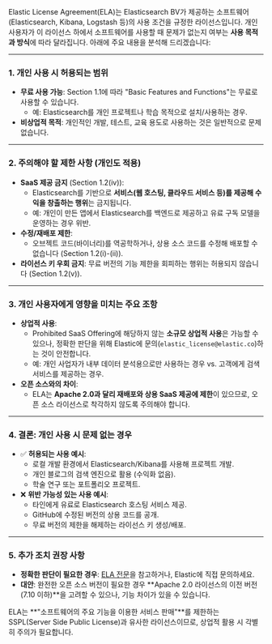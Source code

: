 Elastic License Agreement(ELA)는 Elasticsearch BV가 제공하는 소프트웨어(Elasticsearch, Kibana, Logstash 등)의 사용 조건을 규정한 라이선스입니다. 개인 사용자가 이 라이선스 하에서 소프트웨어를 사용할 때 문제가 없는지 여부는 **사용 목적과 방식**에 따라 달라집니다. 아래에 주요 내용을 분석해 드리겠습니다:

---

### **1. 개인 사용 시 허용되는 범위**
- **무료 사용 가능**: Section 1.1에 따라 "Basic Features and Functions"는 무료로 사용할 수 있습니다.  
  - 예: Elasticsearch를 개인 프로젝트나 학습 목적으로 설치/사용하는 경우.
- **비상업적 목적**: 개인적인 개발, 테스트, 교육 용도로 사용하는 것은 일반적으로 문제 없습니다.

---

### **2. 주의해야 할 제한 사항 (개인도 적용)**
- **SaaS 제공 금지** (Section 1.2(iv)):  
  - Elasticsearch를 기반으로 **서비스(웹 호스팅, 클라우드 서비스 등)를 제공해 수익을 창출하는 행위**는 금지됩니다.  
  - 예: 개인이 만든 앱에서 Elasticsearch를 백엔드로 제공하고 유료 구독 모델을 운영하는 경우 위반.
- **수정/재배포 제한**:  
  - 오브젝트 코드(바이너리)를 역공학하거나, 상용 소스 코드를 수정해 배포할 수 없습니다 (Section 1.2(i)-(ii)).
- **라이선스 키 우회 금지**: 무료 버전의 기능 제한을 회피하는 행위는 허용되지 않습니다 (Section 1.2(v)).

---

### **3. 개인 사용자에게 영향을 미치는 주요 조항**
- **상업적 사용**:  
  - Prohibited SaaS Offering에 해당하지 않는 **소규모 상업적 사용**은 가능할 수 있으나, 정확한 판단을 위해 Elastic에 문의(`elastic_license@elastic.co`)하는 것이 안전합니다.  
  - 예: 개인 사업자가 내부 데이터 분석용으로만 사용하는 경우 vs. 고객에게 검색 서비스를 제공하는 경우.
- **오픈 소스와의 차이**:  
  - ELA는 **Apache 2.0과 달리 재배포와 상용 SaaS 제공에 제한**이 있으므로, 오픈 소스 라이선스로 착각하지 않도록 주의해야 합니다.

---

### **4. 결론: 개인 사용 시 문제 없는 경우**
- ✅ **허용되는 사용 예시**:  
  - 로컬 개발 환경에서 Elasticsearch/Kibana를 사용해 프로젝트 개발.  
  - 개인 블로그의 검색 엔진으로 활용 (수익화 없음).  
  - 학술 연구 또는 포트폴리오 프로젝트.
- ❌ **위반 가능성 있는 사용 예시**:  
  - 타인에게 유료로 Elasticsearch 호스팅 서비스 제공.  
  - GitHub에 수정된 버전의 상용 코드를 공개.  
  - 무료 버전의 제한을 해제하는 라이선스 키 생성/배포.

---

### **5. 추가 조치 권장 사항**
- **정확한 판단이 필요한 경우**: [ELA 전문](https://www.elastic.co/kr/licensing/elastic-license)을 참고하거나, Elastic에 직접 문의하세요.  
- **대안**: 완전한 오픈 소스 버전이 필요한 경우 **Apache 2.0 라이선스의 이전 버전(7.10 이하)**을 고려할 수 있으나, 기능 차이가 있을 수 있습니다.

ELA는 **"소프트웨어의 주요 기능을 이용한 서비스 판매"**를 제한하는 SSPL(Server Side Public License)과 유사한 라이선스이므로, 상업적 활용 시 각별히 주의가 필요합니다.